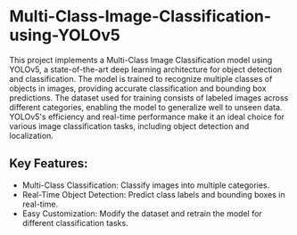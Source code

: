 # Multi-Class-Image-Classification-using-YOLOv5
This project implements a Multi-Class Image Classification model using YOLOv5, a state-of-the-art deep learning architecture for object detection and classification. The model is trained to recognize multiple classes of objects in images, providing accurate classification and bounding box predictions. The dataset used for training consists of labeled images across different categories, enabling the model to generalize well to unseen data. YOLOv5's efficiency and real-time performance make it an ideal choice for various image classification tasks, including object detection and localization.

## Key Features: 
- Multi-Class Classification: Classify images into multiple categories.
- Real-Time Object Detection: Predict class labels and bounding boxes in real-time.
- Easy Customization: Modify the dataset and retrain the model for different classification tasks.
